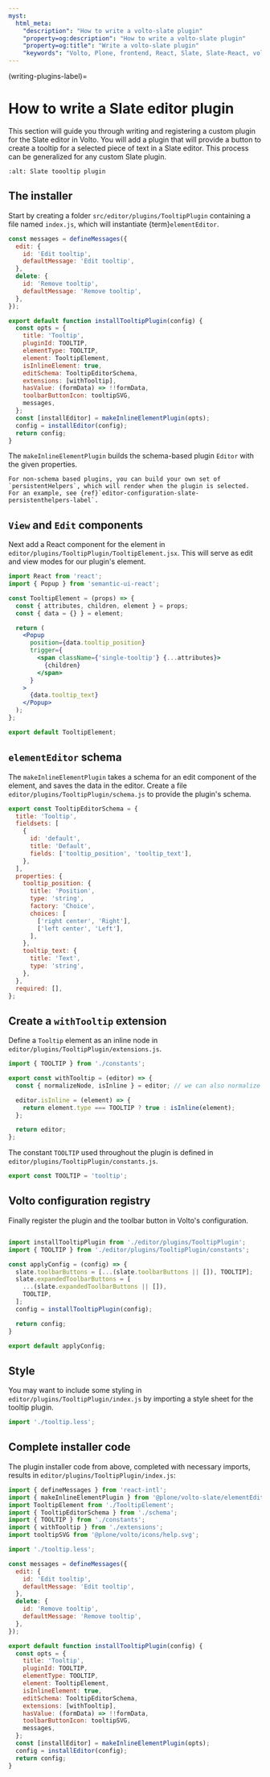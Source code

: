 ```yaml
---
myst:
  html_meta:
    "description": "How to write a volto-slate plugin"
    "property=og:description": "How to write a volto-slate plugin"
    "property=og:title": "Write a volto-slate plugin"
    "keywords": "Volto, Plone, frontend, React, Slate, Slate-React, volto-slate, plugins"
---
```


(writing-plugins-label)=

# How to write a Slate editor plugin

This section will guide you through writing and registering a custom plugin for the Slate editor in Volto.
You will add a plugin that will provide a button to create a tooltip for a selected piece of text in a Slate editor.
This process can be generalized for any custom Slate plugin.

```{image} ../../_static/img/tooltip_plugin.png
:alt: Slate toooltip plugin
```

## The installer

Start by creating a folder `src/editor/plugins/TooltipPlugin` containing a file named `index.js`, which will instantiate {term}`elementEditor`.

```js
const messages = defineMessages({
  edit: {
    id: 'Edit tooltip',
    defaultMessage: 'Edit tooltip',
  },
  delete: {
    id: 'Remove tooltip',
    defaultMessage: 'Remove tooltip',
  },
});

export default function installTooltipPlugin(config) {
  const opts = {
    title: 'Tooltip',
    pluginId: TOOLTIP,
    elementType: TOOLTIP,
    element: TooltipElement,
    isInlineElement: true,
    editSchema: TooltipEditorSchema,
    extensions: [withTooltip],
    hasValue: (formData) => !!formData,
    toolbarButtonIcon: tooltipSVG,
    messages,
  };
  const [installEditor] = makeInlineElementPlugin(opts);
  config = installEditor(config);
  return config;
}
```

The `makeInlineElementPlugin` builds the schema-based plugin `Editor` with the given properties.

```{note}
For non-schema based plugins, you can build your own set of `persistentHelpers`, which will render when the plugin is selected.
For an example, see {ref}`editor-configuration-slate-persistenthelpers-label`.
```

## `View` and `Edit` components

Next add a React component for the element in `editor/plugins/TooltipPlugin/TooltipElement.jsx`.
This will serve as edit and view modes for our plugin's element.

```jsx
import React from 'react';
import { Popup } from 'semantic-ui-react';

const TooltipElement = (props) => {
  const { attributes, children, element } = props;
  const { data = {} } = element;

  return (
    <Popup
      position={data.tooltip_position}
      trigger={
        <span className={'single-tooltip'} {...attributes}>
          {children}
        </span>
      }
    >
      {data.tooltip_text}
    </Popup>
  );
};

export default TooltipElement;
```

## `elementEditor` schema

The `makeInlineElementPlugin` takes a schema for an edit component of the element, and saves the data in the editor.
Create a file `editor/plugins/TooltipPlugin/schema.js` to provide the plugin's schema.

```js
export const TooltipEditorSchema = {
  title: 'Tooltip',
  fieldsets: [
    {
      id: 'default',
      title: 'Default',
      fields: ['tooltip_position', 'tooltip_text'],
    },
  ],
  properties: {
    tooltip_position: {
      title: 'Position',
      type: 'string',
      factory: 'Choice',
      choices: [
        ['right center', 'Right'],
        ['left center', 'Left'],
      ],
    },
    tooltip_text: {
      title: 'Text',
      type: 'string',
    },
  },
  required: [],
};

```

## Create a `withTooltip` extension

Define a `Tooltip` element as an inline node in `editor/plugins/TooltipPlugin/extensions.js`.

```js
import { TOOLTIP } from './constants';

export const withTooltip = (editor) => {
  const { normalizeNode, isInline } = editor; // we can also normalize plugin data here

  editor.isInline = (element) => {
    return element.type === TOOLTIP ? true : isInline(element);
  };

  return editor;
};
```

The constant `TOOLTIP` used throughout the plugin is defined in `editor/plugins/TooltipPlugin/constants.js`.

```js
export const TOOLTIP = 'tooltip';
```

## Volto configuration registry

Finally register the plugin and the toolbar button in Volto's configuration.

```js

import installTooltipPlugin from './editor/plugins/TooltipPlugin';
import { TOOLTIP } from './editor/plugins/TooltipPlugin/constants';

const applyConfig = (config) => {
  slate.toolbarButtons = [...(slate.toolbarButtons || []), TOOLTIP];
  slate.expandedToolbarButtons = [
    ...(slate.expandedToolbarButtons || []),
    TOOLTIP,
  ];
  config = installTooltipPlugin(config);

  return config;
}

export default applyConfig;
```

## Style

You may want to include some styling in `editor/plugins/TooltipPlugin/index.js` by importing a style sheet for the tooltip plugin.

```js
import './tooltip.less';
```

## Complete installer code

The plugin installer code from above, completed with necessary imports, results in `editor/plugins/TooltipPlugin/index.js`:

```js
import { defineMessages } from 'react-intl';
import { makeInlineElementPlugin } from '@plone/volto-slate/elementEditor';
import TooltipElement from './TooltipElement';
import { TooltipEditorSchema } from './schema';
import { TOOLTIP } from './constants';
import { withTooltip } from './extensions';
import tooltipSVG from '@plone/volto/icons/help.svg';

import './tooltip.less';

const messages = defineMessages({
  edit: {
    id: 'Edit tooltip',
    defaultMessage: 'Edit tooltip',
  },
  delete: {
    id: 'Remove tooltip',
    defaultMessage: 'Remove tooltip',
  },
});

export default function installTooltipPlugin(config) {
  const opts = {
    title: 'Tooltip',
    pluginId: TOOLTIP,
    elementType: TOOLTIP,
    element: TooltipElement,
    isInlineElement: true,
    editSchema: TooltipEditorSchema,
    extensions: [withTooltip],
    hasValue: (formData) => !!formData,
    toolbarButtonIcon: tooltipSVG,
    messages,
  };
  const [installEditor] = makeInlineElementPlugin(opts);
  config = installEditor(config);
  return config;
}
```

